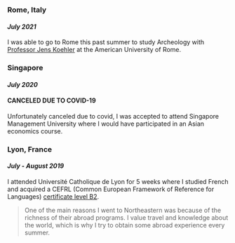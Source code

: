 
### Rome, Italy
#### *July 2021*

I was able to go to Rome this past summer to study Archeology with [Professor Jens Koehler](https://news.johncabot.edu/2021/09/archaeology-jens-koehler/) at the American University of Rome.

### Singapore
#### *July 2020*
#### CANCELED DUE TO COVID-19

Unfortunately canceled due to covid, I was accepted to attend Singapore Management University where I would have participated in an Asian economics course.

### Lyon, France
#### *July - August 2019*

I attended Université Catholique de Lyon for 5 weeks where I studied French and acquired a CEFRL (Common European Framework of Reference for Languages) [certificate level B2](https://www.victorias.fr/dossiers/niveaux-langue/french-cefr-levels.html).


>One of the main reasons I went to Northeastern was because of the richness of their abroad programs. I value travel and knowledge about the world, which is why I try to obtain some abroad experience every summer.

